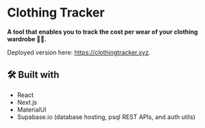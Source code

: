 # Clothing Tracker

**A tool that enables you to track the cost per wear of your clothing wardrobe 👕🤑.**

Deployed version here: https://clothingtracker.xyz.

## 🛠️ Built with
* React
* Next.js
* MaterialUI
* Supabase.io (database hosting, psql REST APIs, and auth utils)
